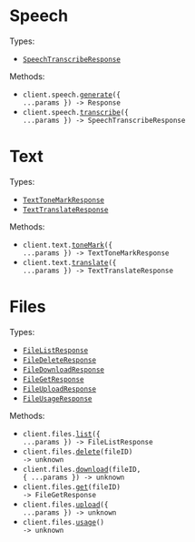 # Speech

Types:

- <code><a href="./src/resources/speech.ts">SpeechTranscribeResponse</a></code>

Methods:

- <code title="post /v1/speech">client.speech.<a href="./src/resources/speech.ts">generate</a>({ ...params }) -> Response</code>
- <code title="post /v1/transcriptions">client.speech.<a href="./src/resources/speech.ts">transcribe</a>({ ...params }) -> SpeechTranscribeResponse</code>

# Text

Types:

- <code><a href="./src/resources/text.ts">TextToneMarkResponse</a></code>
- <code><a href="./src/resources/text.ts">TextTranslateResponse</a></code>

Methods:

- <code title="post /v1/diacritics">client.text.<a href="./src/resources/text.ts">toneMark</a>({ ...params }) -> TextToneMarkResponse</code>
- <code title="post /v1/translate">client.text.<a href="./src/resources/text.ts">translate</a>({ ...params }) -> TextTranslateResponse</code>

# Files

Types:

- <code><a href="./src/resources/files.ts">FileListResponse</a></code>
- <code><a href="./src/resources/files.ts">FileDeleteResponse</a></code>
- <code><a href="./src/resources/files.ts">FileDownloadResponse</a></code>
- <code><a href="./src/resources/files.ts">FileGetResponse</a></code>
- <code><a href="./src/resources/files.ts">FileUploadResponse</a></code>
- <code><a href="./src/resources/files.ts">FileUsageResponse</a></code>

Methods:

- <code title="get /v1/files">client.files.<a href="./src/resources/files.ts">list</a>({ ...params }) -> FileListResponse</code>
- <code title="delete /v1/files/{file_id}">client.files.<a href="./src/resources/files.ts">delete</a>(fileID) -> unknown</code>
- <code title="get /v1/files/{file_id}/url">client.files.<a href="./src/resources/files.ts">download</a>(fileID, { ...params }) -> unknown</code>
- <code title="get /v1/files/{file_id}">client.files.<a href="./src/resources/files.ts">get</a>(fileID) -> FileGetResponse</code>
- <code title="post /v1/files">client.files.<a href="./src/resources/files.ts">upload</a>({ ...params }) -> unknown</code>
- <code title="get /v1/files:usage">client.files.<a href="./src/resources/files.ts">usage</a>() -> unknown</code>
